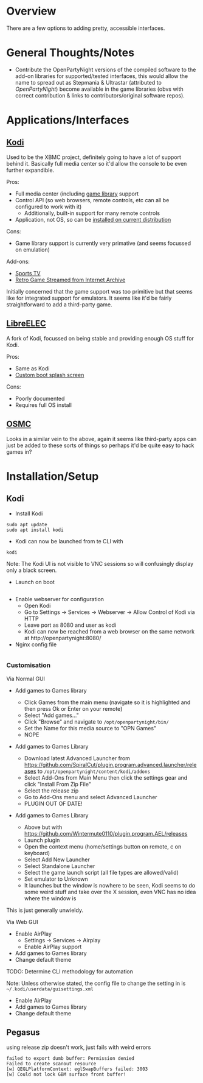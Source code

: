 # Overview

There are a few options to adding pretty, accessible interfaces.

# General Thoughts/Notes

- Contribute the OpenPartyNight versions of the compiled software to the add-on libraries for supported/tested interfaces, this would allow the name to spread out as Stepmania & Ultrastar (attributed to _OpenPartyNight_) become available in the game libraries (obvs with correct contribution & links to contributors/original software repos).

# Applications/Interfaces

## [Kodi](https://kodi.tv)

Used to be the XBMC project, definitely going to have a lot of support behind it. Basically full media center so it'd allow the console to be even further expandible.

Pros:
- Full media center (including [game library](https://kodi.wiki/view/Games) support
- Control API (so web browsers, remote controls, etc can all be configured to work with it)
    - Additionally, built-in support for many remote controls
- Application, not OS, so can be [installed on current distribution](https://kodi.wiki/view/HOW-TO:Install_Kodi_on_Raspberry_Pi#Raspberry_Pi_OS)

Cons:
- Game library support is currently very primative (and seems focussed on emulation)

Add-ons:
- [Sports TV](https://zone3tech.com/how-to-install-sporthd-kodi-addon-watch-live-sports-game/)
- [Retro Game Streamed from Internet Archive](https://www.maketecheasier.com/turn-kodi-gane-arcade-center/)


Initially concerned that the game support was too primitive but that seems like for integrated support for emulators. It seems like it'd be fairly straightforward to add a third-party game.

## [LibreELEC](https://libreelec.tv)

A fork of Kodi, focussed on being stable and providing enough OS stuff for Kodi.

Pros:
- Same as Kodi
- [Custom boot splash screen](https://libreelec.wiki/how-to/change-bootscreen)

Cons:
- Poorly documented
- Requires full OS install

## [OSMC](https://osmc.tv)

Looks in a similar vein to the above, again it seems like third-party apps can just be added to these sorts of things so perhaps it'd be quite easy to hack games in?

# Installation/Setup

## Kodi

- Install Kodi
```
sudo apt update
sudo apt install kodi
```

- Kodi can now be launched from te CLI with
```
kodi
```

Note: The Kodi UI is not visible to VNC sessions so will confusingly display only a black screen.


- Launch on boot
```
```

- Enable webserver for configuration
  - Open Kodi
  - Go to Settings -> Services -> Webserver -> Allow Control of Kodi via HTTP
  - Leave port as 8080 and user as kodi 
  - Kodi can now be reached from a web browser on the same network at http://openpartynight:8080/
- Nginx config file
```

```

### Customisation

Via Normal GUI

- Add games to Games library
  - Click Games from the main menu (navigate so it is highlighted and then press Ok or Enter on your remote)
  - Select "Add games..."
  - Click "Browse" and navigate to `/opt/openpartynight/bin/`
  - Set the Name for this media source to "OPN Games"
  - NOPE


- Add games to Games Library
  - Download latest Advanced Launcher from https://github.com/SpiralCut/plugin.program.advanced.launcher/releases to `/opt/openpartynight/content/kodi/addons`
  - Select Add-Ons from Main Menu then click the settings gear and click "Install From Zip File"
  - Select the release zip
  - Go to Add-Ons menu and select Advanced Launcher
  - PLUGIN OUT OF DATE!

- Add games to Games Library
  - Above but with  https://github.com/Wintermute0110/plugin.program.AEL/releases
  - Launch plugin
  - Open the context menu (home/settings button on remote, c on keyboard)
  - Select Add New Launcher
  - Select Standalone Launcher
  - Select the game launch script (all file types are allowed/valid) 
  - Set emulator to Unknown
  - It launches but the window is nowhere to be seen, Kodi seems to do some weird stuff and take over the X session, even VNC has no idea where the window is

This is just generally unwieldy.



Via Web GUI

- Enable AirPlay
  - Settings -> Services -> Airplay
  - Enable AirPlay support
- Add games to Games library
- Change default theme




TODO: Determine CLI methodology for automation

Note: Unless otherwise stated, the config file to change the setting in is `~/.kodi/userdata/guisettings.xml`

- Enable AirPlay
- Add games to Games library
- Change default theme




## Pegasus

using release zip doesn't work, just fails with weird errors
```
failed to export dumb buffer: Permission denied
Failed to create scanout resource
[w] QEGLPlatformContext: eglSwapBuffers failed: 3003
[w] Could not lock GBM surface front buffer!
```

